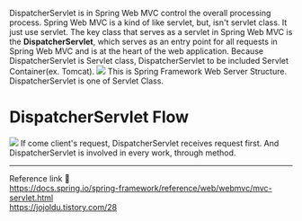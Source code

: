 DispatcherServlet is in Spring Web MVC control the overall processing process. Spring Web MVC is a kind of like servlet, but, isn't servlet class. It just use servlet. The key class that serves as a servlet in Spring Web MVC is the **DispatcherServlet**, which serves as an entry point for all requests in Spring Web MVC and is at the heart of the web application. Because DispatcherServlet is Servlet class, DispatcherServlet to be included Servlet Container(ex. Tomcat).
![](https://img1.daumcdn.net/thumb/R1280x0/?scode=mtistory2&fname=https%3A%2F%2Ft1.daumcdn.net%2Fcfile%2Ftistory%2F2236F14757BBD25119)
This is Spring Framework Web Server Structure. DispatcherServlet is one of Servlet Class.
# DispatcherServlet Flow
![](https://img1.daumcdn.net/thumb/R1280x0/?scode=mtistory2&fname=https%3A%2F%2Ft1.daumcdn.net%2Fcfile%2Ftistory%2F21121346579D543324)
If come client's request, DispatcherServlet receives request first. And DispatcherServlet is involved in every work, through method.

---
Reference link 🙂     
https://docs.spring.io/spring-framework/reference/web/webmvc/mvc-servlet.html            
https://jojoldu.tistory.com/28               